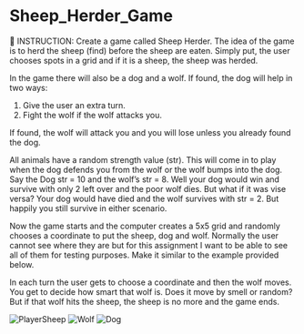 # Sheep_Herder_Game

📝 INSTRUCTION: 
Create a game called Sheep Herder. The idea of the game is to herd the sheep
(find) before the sheep are eaten. Simply put, the user chooses spots in a grid and 
if it is a sheep, the sheep was herded.

In the game there will also be a dog and a wolf. If found, the dog will help in two 
ways: 
1. Give the user an extra turn.
2. Fight the wolf if the wolf attacks you.

If found, the wolf will attack you and you will lose unless you already found the 
dog. 

All animals have a random strength value (str). This will come in to play when the 
dog defends you from the wolf or the wolf bumps into the dog. Say the Dog str = 
10 and the wolf’s str = 8. Well your dog would win and survive with only 2 left 
over and the poor wolf dies. But what if it was vise versa? Your dog would have 
died and the wolf survives with str = 2. But happily you still survive in either 
scenario. 

Now the game starts and the computer creates a 5x5 grid and randomly chooses a 
coordinate to put the sheep, dog and wolf. Normally the user cannot see where
they are but for this assignment I want to be able to see all of them for testing 
purposes. Make it similar to the example provided below.

In each turn the user gets to choose a coordinate and then the wolf moves. You 
get to decide how smart that wolf is. Does it move by smell or random? But if 
that wolf hits the sheep, the sheep is no more and the game ends.

![PlayerSheep](https://user-images.githubusercontent.com/105072341/193643043-947be15d-aa38-4c88-894c-8f067a6b8528.jpg)
![Wolf](https://user-images.githubusercontent.com/105072341/193643597-de919b4e-6d54-4de1-80ac-4e876cd1d015.jpg)
![Dog](https://user-images.githubusercontent.com/105072341/193643669-f9d381f3-0e67-4d60-8291-1a131f433c18.jpg)


